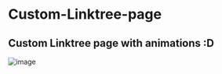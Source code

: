 # Custom-Linktree-page

Custom Linktree page with animations :D
---------------------------------------
![image](https://user-images.githubusercontent.com/77571607/147377795-9b387c99-28e7-4b0c-be54-d7f19036822b.png)


